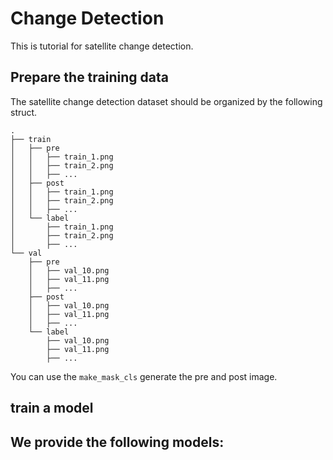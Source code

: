 # Change Detection
This is tutorial for satellite change detection.

## Prepare the training data
The satellite change detection dataset should be organized by the following struct.

```
.
├── train
│   ├── pre
│   │   ├── train_1.png
│   │   ├── train_2.png
│   │   ├── ...
│   ├── post
│   │   ├── train_1.png
│   │   ├── train_2.png
│   │   ├── ...
│   └── label
│       ├── train_1.png
│       ├── train_2.png
│       ├── ...
└── val
    ├── pre
    │   ├── val_10.png
    │   ├── val_11.png
    │   ├── ...
    ├── post
    │   ├── val_10.png
    │   ├── val_11.png
    │   ├── ...
    └── label
        ├── val_10.png
        ├── val_11.png
        ├── ...
```
You can use the `make_mask_cls` generate the pre and post image.

## train a model
We provide the following models:
- 